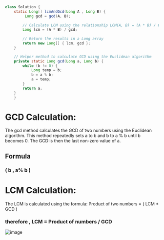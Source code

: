 
```java
class Solution {
    static Long[] lcmAndGcd(Long A , Long B) {
         Long gcd = gcd(A, B);
        
        // Calculate LCM using the relationship LCM(A, B) = (A * B) / GCD(A, B)
        Long lcm = (A * B) / gcd;
        
        // Return the results in a Long array
        return new Long[] { lcm, gcd };
    }

    // Helper method to calculate GCD using the Euclidean algorithm
    private static Long gcd(Long a, Long b) {
        while (b != 0) {
            Long temp = b;
            b = a % b;
            a = temp;
        }
        return a;
    }
    }
```

# GCD Calculation:

The gcd method calculates the GCD of two numbers using the Euclidean algorithm. This method repeatedly sets a to b and b to a % b until b becomes 0. The GCD is then the last non-zero value of a.
## Formula 
### ( b , a% b )

# LCM Calculation:

The LCM is calculated using the formula:
Product of two numbers = ( LCM * GCD ) 
### therefore , LCM = Product of numbers / GCD 


![image](https://github.com/Mogana004/Leetcode_DSA/assets/92911280/f444b4fc-24df-4119-b4df-e46ea030707b)
